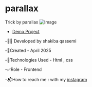 # parallax
Trick by parallax
![Image](https://github.com/user-attachments/assets/be192547-fede-44b7-8d42-a5c1fd721bc2)
- [Demo Project](https://shakiba-qassemi-dev.github.io/parallax/)

-👩‍💻 Developed by shakiba qassemi

-📆Created - April 2025

-🔧Technologies Used - Html , css 

-✅Role - Frontend

-📬How to reach me : with my [instagram](https://www.instagram.com/shakiba.qassemi.dev/)


